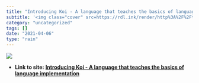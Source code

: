 ```yaml
---
title: "Introducing Koi - A language that teaches the basics of language implementation"
subtitle: '<img class="cover" src=https://rdl.ink/render/http%3A%2F%2Fthingsaaronmade.com%2Fblog%2Fintroducing-...'
category: "uncategorized"
tags: []
date: "2021-04-06"
type: "rain"
---
```

<img class="cover" src=https://rdl.ink/render/http%3A%2F%2Fthingsaaronmade.com%2Fblog%2Fintroducing-koi.html>


* **Link to site:** **[Introducing Koi - A language that teaches the basics of language implementation](http://thingsaaronmade.com/blog/introducing-koi.html)**